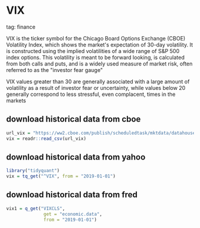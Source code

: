 # VIX

tag: finance

VIX is the ticker symbol for the Chicago Board Options Exchange (CBOE) Volatility Index, which shows the market's 
expectation of 30-day volatility. It is constructed using the implied volatilities of a wide range of S&P 500 index 
options. This volatility is meant to be forward looking, is calculated from both calls and puts, and is a widely used 
measure of market risk, often referred to as the "investor fear gauge"

VIX values greater than 30 are generally associated with a large amount of volatility as a result of investor fear or 
uncertainty, while values below 20 generally correspond to less stressful, even complacent, times in the markets

## download historical data from cboe

```r
url_vix = "https://ww2.cboe.com/publish/scheduledtask/mktdata/datahouse/vixcurrent.csv"
vix = readr::read_csv(url_vix)
```

## download historical data from yahoo

```r
library("tidyquant")
vix = tq_get("^VIX", from = "2019-01-01")
```

## download historical data from fred

```r
vix1 = q_get("VIXCLS", 
              get = "economic.data",
              from = "2019-01-01")
```

